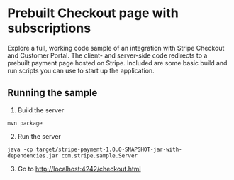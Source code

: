 # Prebuilt Checkout page with subscriptions

Explore a full, working code sample of an integration with Stripe Checkout and Customer Portal. The client- and server-side code redirects to a prebuilt payment page hosted on Stripe. Included are some basic build and run scripts you can use to start up the application.

## Running the sample

1. Build the server

~~~
mvn package
~~~

2. Run the server

~~~
java -cp target/stripe-payment-1.0.0-SNAPSHOT-jar-with-dependencies.jar com.stripe.sample.Server
~~~

3. Go to [http://localhost:4242/checkout.html](http://localhost:4242/checkout.html)